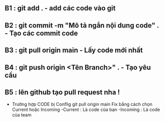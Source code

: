 ## B1 : git add . - add các code vào git
## B2 : git commit -m "Mô tả ngắn nội dung code" . - Tạo các commit code
## B3 : git pull origin main - Lấy code mới nhất
## B4 : git push origin <Tên Branch>" . - Tạo yêu cầu
## B5 : lên github tạo pull request nha !
+ Trường hợp CODE bị Conflig
git pull origin main
Fix bằng cách chọn Current hoặc Incoming
-Current : Là code của bạn
-Incoming : Là code của team
